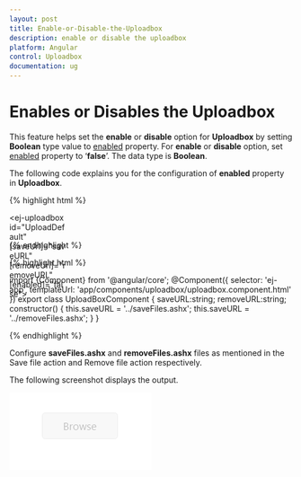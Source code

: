 ```yaml
---
layout: post
title: Enable-or-Disable-the-Uploadbox
description: enable or disable the uploadbox 
platform: Angular
control: Uploadbox
documentation: ug
---
```


# Enables or Disables the Uploadbox 

This feature helps set the **enable** or **disable** option for **Uploadbox** by setting **Boolean** type value to [enabled](https://help.syncfusion.com/api/js/ejuploadbox#members:enabled) property. For **enable** or **disable** option, set [enabled](https://help.syncfusion.com/api/js/ejuploadbox#members:enabled) property to ‘**false**’. The data type is **Boolean**.

The following code explains you for the configuration of **enabled** property in **Uploadbox**. 

{% highlight html %}

<div style="width:100px;height:35px;">

<ej-uploadbox id="UploadDefault" [saveUrl]="saveURL" [removeUrl]="removeURL" [enabled]="false"></ej-uploadbox>

</div>

{% endhighlight %}

{% highlight html %}

 import {Component} from '@angular/core';
    @Component({
    selector: 'ej-app',
        templateUrl: 'app/components/uploadbox/uploadbox.component.html'
    })
    export class UploadBoxComponent {
        saveURL:string;
        removeURL:string;
        constructor() {
        this.saveURL = '../saveFiles.ashx';
        this.saveURL = '../removeFiles.ashx';
        }
    }

{% endhighlight %}

Configure **saveFiles.ashx** and **removeFiles.ashx** files as mentioned in the Save file action and Remove file action respectively.

The following screenshot displays the output.

![](Enable-or-Disable_images/Enable-or-Disable_img1.png)